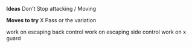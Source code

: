 **Ideas**
Don't Stop attacking / Moving



**Moves to try**
X Pass or the variation

work on escaping back control
work on escaping side control
work on x guard